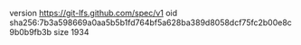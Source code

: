 version https://git-lfs.github.com/spec/v1
oid sha256:7b3a598669a0aa5b5b1fd764bf5a628ba389d8058dcf75fc2b00e8c9b0b9fb3b
size 1934
